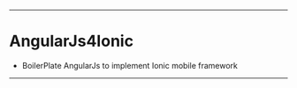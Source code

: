 ------------------------------------------------------------------------------
# AngularJs4Ionic
  + BoilerPlate AngularJs to implement Ionic mobile framework
------------------------------------------------------------------------------
